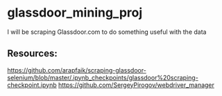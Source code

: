 # glassdoor_mining_proj

I will be scraping Glassdoor.com to do something useful with the data

## Resources:

https://github.com/arapfaik/scraping-glassdoor-selenium/blob/master/.ipynb_checkpoints/glassdoor%20scraping-checkpoint.ipynb
https://github.com/SergeyPirogov/webdriver_manager

